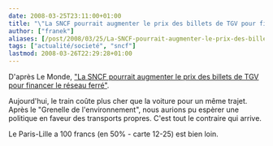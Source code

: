 ```yaml
---
date: 2008-03-25T23:11:00+01:00
title: "\"La SNCF pourrait augmenter le prix des billets de TGV pour financer le réseau ferré\""
author: ["franek"]
aliases: [/post/2008/03/25/La-SNCF-pourrait-augmenter-le-prix-des-billets-de-TGV-pour-financer-le-reseau-ferre]
tags: ["actualité/societé", "sncf"]
lastmod: 2008-03-26T22:29:28+01:00
---
```

D'après Le Monde, ["La SNCF pourrait augmenter le prix des billets de TGV pour financer le réseau ferré"](http://www.lemonde.fr/economie/article/2008/03/24/la-sncf-pourrait-augmenter-le-prix-des-billets-de-tgv-pour-financer-le-reseau-ferre_1026903_3234.html).

Aujourd'hui, le train coûte plus cher que la voiture pour un même trajet. Après le "Grenelle de l'environnement", nous aurions pu espèrer une politique en faveur des transports propres. C'est tout le contraire qui arrive.

Le Paris-Lille a 100 francs (en 50% - carte 12-25) est bien loin.
